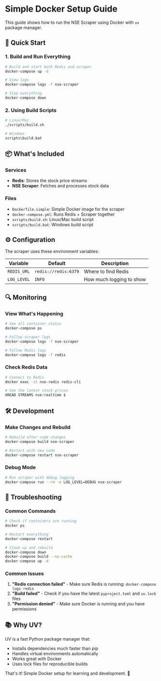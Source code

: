 # Simple Docker Setup Guide

This guide shows how to run the NSE Scraper using Docker with `uv` package manager.

## 🚀 Quick Start

### 1. Build and Run Everything
```bash
# Build and start both Redis and scraper
docker-compose up -d

# View logs
docker-compose logs -f nse-scraper

# Stop everything
docker-compose down
```

### 2. Using Build Scripts
```bash
# Linux/Mac
./scripts/build.sh

# Windows
scripts\build.bat
```

## 📦 What's Included

### Services
- **Redis**: Stores the stock price streams
- **NSE Scraper**: Fetches and processes stock data

### Files
- `Dockerfile.simple`: Simple Docker image for the scraper
- `docker-compose.yml`: Runs Redis + Scraper together
- `scripts/build.sh`: Linux/Mac build script
- `scripts/build.bat`: Windows build script

## ⚙️ Configuration

The scraper uses these environment variables:

| Variable | Default | Description |
|----------|---------|-------------|
| `REDIS_URL` | `redis://redis:6379` | Where to find Redis |
| `LOG_LEVEL` | `INFO` | How much logging to show |

## 🔍 Monitoring

### View What's Happening
```bash
# See all container status
docker-compose ps

# Follow scraper logs
docker-compose logs -f nse-scraper

# Follow Redis logs
docker-compose logs -f redis
```

### Check Redis Data
```bash
# Connect to Redis
docker exec -it nse-redis redis-cli

# See the latest stock prices
XREAD STREAMS nse:realtime $
```

## 🛠️ Development

### Make Changes and Rebuild
```bash
# Rebuild after code changes
docker-compose build nse-scraper

# Restart with new code
docker-compose restart nse-scraper
```

### Debug Mode
```bash
# Run scraper with debug logging
docker-compose run --rm -e LOG_LEVEL=DEBUG nse-scraper
```

## 🐛 Troubleshooting

### Common Commands
```bash
# Check if containers are running
docker ps

# Restart everything
docker-compose restart

# Clean up and rebuild
docker-compose down
docker-compose build --no-cache
docker-compose up -d
```

### Common Issues
1. **"Redis connection failed"** - Make sure Redis is running: `docker-compose logs redis`
2. **"Build failed"** - Check if you have the latest `pyproject.toml` and `uv.lock` files
3. **"Permission denied"** - Make sure Docker is running and you have permissions

## 📚 Why UV?

UV is a fast Python package manager that:
- Installs dependencies much faster than pip
- Handles virtual environments automatically
- Works great with Docker
- Uses lock files for reproducible builds

That's it! Simple Docker setup for learning and development. 🎉
